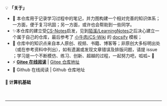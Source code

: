 <style>
    h2
    {
      margin-bottom:50px;
      font-size: 1em;
        }
h2 span{
  display:inline-block;
  background: rgb(102, 126, 233);
  color:#ffffff !important;
  padding:  10px  16px;
  border-radius:5px;
  box-shadow: 2px 2px 5px rgb(216, 216, 216);

}
/* .content{
  width:1000px;
  margin: 0 auto;
  padding-top: 30px;
} */
.markdown-section{
  padding: 30px 30px 40px 30px !important;
}
    </style>

💡 **「关于」**

- 🎉 本仓库用于记录学习过程中的笔记，并力图构建一个相对完善的知识体系；一方面，便于复习巩固；另一方面，或许也会帮助到一些同学。
- ✨本仓库的建立受[CS-Notes](https://github.com/CyC2018/CS-Notes)启发，见到[陌溪/LearningNotes](https://gitee.com/moxi159753/LearningNotes)之后决心建立一个属于自己的仓库，最后参考了 [小牛肉/CS-Wiki](https://gitee.com/veal98/CS-Wiki) 的 [docsify](https://docsify.js.org/#/zh-cn/?id=docsify) 模板；
- 🙏 仓库中的知识点来自本人原创、视频、书籍、博客等；非原创大多标明出处（或在参考资料中列出），如有遗漏或发现文章错误及排版问题，请提 issue ；学习是一个不断模仿、练习、创新、超越的过程，一起努力吧，呱呱~ 🐸
- ⚡ **[Gitee 在线阅读](http://reanon.gitee.io/notes/)** | [Gitee 仓库地址](https://gitee.com/Reanon/notes)
- 🔮 Github 在线阅读 | Github 仓库地址


## 📑 计算机基础

---



